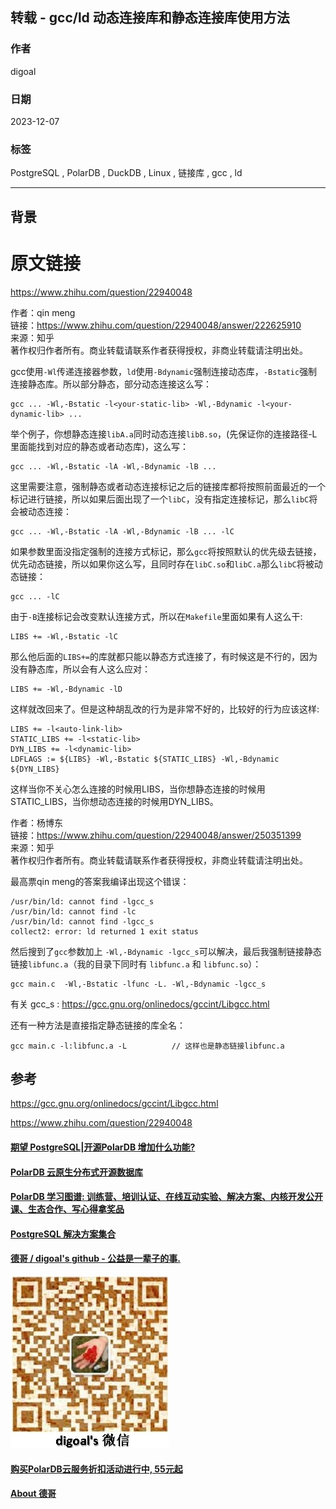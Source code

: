## 转载 - gcc/ld 动态连接库和静态连接库使用方法  
                
### 作者                
digoal                
                
### 日期                
2023-12-07           
                
### 标签                
PostgreSQL , PolarDB , DuckDB , Linux , 链接库 , gcc , ld        
                
----                
                
## 背景     
    
    
# 原文链接    
https://www.zhihu.com/question/22940048  
    
作者：qin meng  
链接：https://www.zhihu.com/question/22940048/answer/222625910  
来源：知乎  
著作权归作者所有。商业转载请联系作者获得授权，非商业转载请注明出处。  
	  
gcc使用`-Wl`传递连接器参数，`ld`使用`-Bdynamic`强制连接动态库，`-Bstatic`强制连接静态库。所以部分静态，部分动态连接这么写：  
```  
gcc ... -Wl,-Bstatic -l<your-static-lib> -Wl,-Bdynamic -l<your-dynamic-lib> ...  
```  
  
举个例子，你想静态连接`libA.a`同时动态连接`libB.so`，(先保证你的连接路径-L里面能找到对应的静态或者动态库)，这么写：  
```  
gcc ... -Wl,-Bstatic -lA -Wl,-Bdynamic -lB ...  
```  
  
这里需要注意，强制静态或者动态连接标记之后的链接库都将按照前面最近的一个标记进行链接，所以如果后面出现了一个`libC`，没有指定连接标记，那么`libC`将会被动态连接：  
```  
gcc ... -Wl,-Bstatic -lA -Wl,-Bdynamic -lB ... -lC  
```  
  
如果参数里面没指定强制的连接方式标记，那么`gcc`将按照默认的优先级去链接，优先动态链接，所以如果你这么写，且同时存在`libC.so`和`libC.a`那么`libC`将被动态链接：  
```  
gcc ... -lC  
```  
  
由于`-B`连接标记会改变默认连接方式，所以在`Makefile`里面如果有人这么干:  
```  
LIBS += -Wl,-Bstatic -lC  
```  
  
那么他后面的`LIBS+=`的库就都只能以静态方式连接了，有时候这是不行的，因为没有静态库，所以会有人这么应对：  
```  
LIBS += -Wl,-Bdynamic -lD  
```  
  
这样就改回来了。但是这种胡乱改的行为是非常不好的，比较好的行为应该这样:  
```  
LIBS += -l<auto-link-lib>  
STATIC_LIBS += -l<static-lib>  
DYN_LIBS += -l<dynamic-lib>  
LDFLAGS := ${LIBS} -Wl,-Bstatic ${STATIC_LIBS} -Wl,-Bdynamic ${DYN_LIBS}  
```  
  
这样当你不关心怎么连接的时候用LIBS，当你想静态连接的时候用STATIC_LIBS，当你想动态连接的时候用DYN_LIBS。  
  
作者：杨博东  
链接：https://www.zhihu.com/question/22940048/answer/250351399  
来源：知乎  
著作权归作者所有。商业转载请联系作者获得授权，非商业转载请注明出处。  
  
最高票qin meng的答案我编译出现这个错误：  
```  
/usr/bin/ld: cannot find -lgcc_s  
/usr/bin/ld: cannot find -lc  
/usr/bin/ld: cannot find -lgcc_s  
collect2: error: ld returned 1 exit status  
```  
  
然后搜到了`gcc`参数加上 `-Wl,-Bdynamic -lgcc_s`可以解决，最后我强制链接静态链接`libfunc.a`（我的目录下同时有 `libfunc.a` 和 `libfunc.so`）：  
```  
gcc main.c  -Wl,-Bstatic -lfunc -L. -Wl,-Bdynamic -lgcc_s  
```  
  
有关 gcc_s : https://gcc.gnu.org/onlinedocs/gccint/Libgcc.html   
  
还有一种方法是直接指定静态链接的库全名：  
```  
gcc main.c -l:libfunc.a -L          // 这样也是静态链接libfunc.a  
```  
  
## 参考  
https://gcc.gnu.org/onlinedocs/gccint/Libgcc.html  
  
https://www.zhihu.com/question/22940048  
  
  
  
#### [期望 PostgreSQL|开源PolarDB 增加什么功能?](https://github.com/digoal/blog/issues/76 "269ac3d1c492e938c0191101c7238216")
  
  
#### [PolarDB 云原生分布式开源数据库](https://github.com/ApsaraDB "57258f76c37864c6e6d23383d05714ea")
  
  
#### [PolarDB 学习图谱: 训练营、培训认证、在线互动实验、解决方案、内核开发公开课、生态合作、写心得拿奖品](https://www.aliyun.com/database/openpolardb/activity "8642f60e04ed0c814bf9cb9677976bd4")
  
  
#### [PostgreSQL 解决方案集合](../201706/20170601_02.md "40cff096e9ed7122c512b35d8561d9c8")
  
  
#### [德哥 / digoal's github - 公益是一辈子的事.](https://github.com/digoal/blog/blob/master/README.md "22709685feb7cab07d30f30387f0a9ae")
  
  
![digoal's wechat](../pic/digoal_weixin.jpg "f7ad92eeba24523fd47a6e1a0e691b59")
  
  
#### [购买PolarDB云服务折扣活动进行中, 55元起](https://www.aliyun.com/activity/new/polardb-yunparter?userCode=bsb3t4al "e0495c413bedacabb75ff1e880be465a")
  
  
#### [About 德哥](https://github.com/digoal/blog/blob/master/me/readme.md "a37735981e7704886ffd590565582dd0")
  
